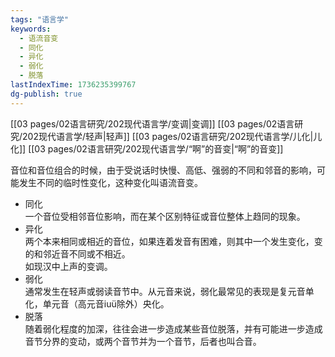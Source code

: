```yaml
---
tags: "语言学"
keywords:
  - 语流音变
  - 同化
  - 异化
  - 弱化
  - 脱落
lastIndexTime: 1736235399767
dg-publish: true
---
```

[[03 pages/02语言研究/202现代语言学/变调\|变调]]
[[03 pages/02语言研究/202现代语言学/轻声\|轻声]]
[[03 pages/02语言研究/202现代语言学/儿化\|儿化]]
[[03 pages/02语言研究/202现代语言学/“啊”的音变\|“啊”的音变]]

音位和音位组合的时候，由于受说话时快慢、高低、强弱的不同和邻音的影响，可能发生不同的临时性变化，这种变化叫语流音变。
- 同化  
    一个音位受相邻音位影响，而在某个区别特征或音位整体上趋同的现象。
- 异化  
    两个本来相同或相近的音位，如果连着发音有困难，则其中一个发生变化，变的和邻近音不同或不相近。  
    如现汉中上声的变调。
- 弱化  
    通常发生在轻声或弱读音节中。从元音来说，弱化最常见的表现是复元音单化，单元音（高元音iuü除外）央化。
- 脱落  
    随着弱化程度的加深，往往会进一步造成某些音位脱落，并有可能进一步造成音节分界的变动，或两个音节并为一个音节，后者也叫合音。
